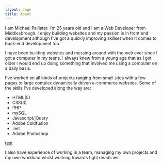 ```yaml
---
layout: page
title: About
---
```


I am Michael Pallister. I’m 25 years old and I am a Web Developer from Middlesbrough. I enjoy building websites and my passion is in front end development although I've got a quickly improving skillset when it comes to back-end development too.

I have been building websites and messing around with the web ever since I got a computer in my teens. I always knew from a young age that as I got older I would end up doing something that involved me using a computer on a daily basis.

I’ve worked on all kinds of projects ranging from small sites with a few pages to large complex dynamically driven e-commerce websites. Some of the skills I’ve developed along the way are:

* HTML(5)
* CSS(3)
* PHP
* mySQL
* Javascript/jQuery
* Adobe Coldfusion
* .net
* Adobe Photoshop

<a href="test">test</a>

I also have experience of working in a team, managing my own projects and my own workload whilst working towards tight deadlines. 